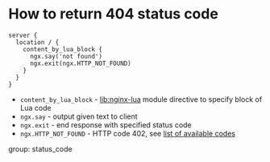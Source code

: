 # How to return 404 status code

```nginx
server {
  location / {
    content_by_lua_block {
      ngx.say('not found')
      ngx.exit(ngx.HTTP_NOT_FOUND)
    }
  }
}
```

- `content_by_lua_block` - [lib:nginx-lua](/nginx-lua/how-to-install-nginx-lua-module-in-ubuntu-ubuntuversion) module directive to specify block of Lua code
- `ngx.say` - output given text to client
- `ngx.exit` - end response with specified status code
- `ngx.HTTP_NOT_FOUND` - HTTP code 402, see [list of available codes](https://github.com/openresty/lua-nginx-module#http-status-constants)

group: status_code


